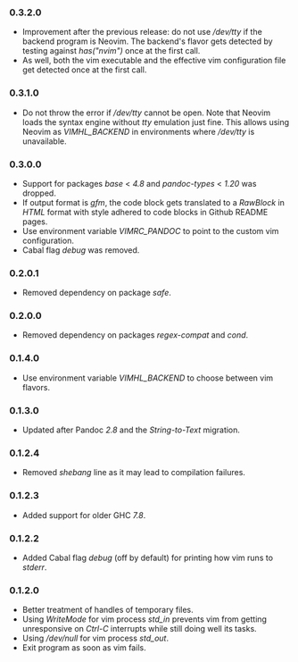 ### 0.3.2.0

- Improvement after the previous release: do not use */dev/tty* if the backend
  program is Neovim. The backend's flavor gets detected by testing against
  *has("nvim")* once at the first call.
- As well, both the vim executable and the effective vim configuration file get
  detected once at the first call.

### 0.3.1.0

- Do not throw the error if */dev/tty* cannot be open. Note that Neovim loads
  the syntax engine without *tty* emulation just fine. This allows using Neovim
  as *VIMHL_BACKEND* in environments where */dev/tty* is unavailable.

### 0.3.0.0

- Support for packages *base* &lt; *4.8* and *pandoc-types* &lt; *1.20* was
  dropped.
- If output format is *gfm*, the code block gets translated to a *RawBlock* in
  *HTML* format with style adhered to code blocks in Github README pages.
- Use environment variable *VIMRC_PANDOC* to point to the custom vim
  configuration.
- Cabal flag *debug* was removed.

### 0.2.0.1

- Removed dependency on package *safe*.

### 0.2.0.0

- Removed dependency on packages *regex-compat* and *cond*.

### 0.1.4.0

- Use environment variable *VIMHL_BACKEND* to choose between vim flavors.

### 0.1.3.0

- Updated after Pandoc *2.8* and the *String-to-Text* migration.

### 0.1.2.4

- Removed *shebang* line as it may lead to compilation failures.

### 0.1.2.3

- Added support for older GHC *7.8*.

### 0.1.2.2

- Added Cabal flag *debug* (off by default) for printing how vim runs to
  *stderr*.

### 0.1.2.0

- Better treatment of handles of temporary files.
- Using *WriteMode* for vim process *std_in* prevents vim from getting
  unresponsive on *Ctrl-C* interrupts while still doing well its tasks.
- Using */dev/null* for vim process *std_out*.
- Exit program as soon as vim fails.

